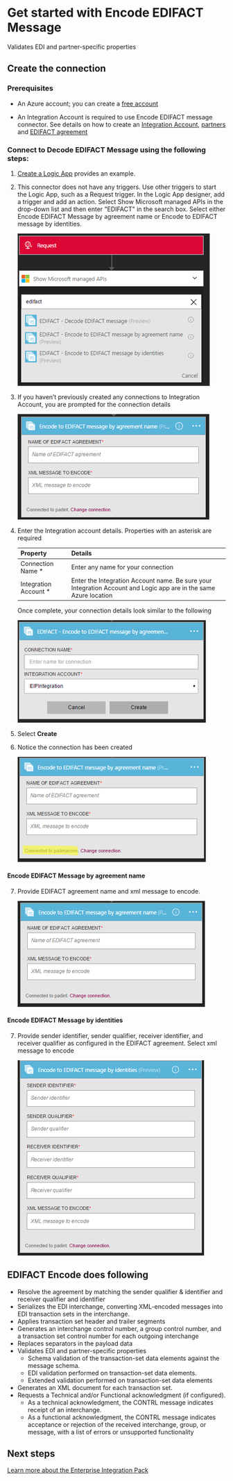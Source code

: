 <properties 
	pageTitle="Learn about Enterprise Integration Pack Encode EDIFACT Message Connector | Microsoft Azure App Service | Microsoft Azure" 
	description="Learn how to use partners with the Enterprise Integration Pack and Logic apps" 
	services="logic-apps" 
	documentationCenter=".net,nodejs,java"
	authors="padmavc" 
	manager="erikre" 
	editor=""/>

<tags 
	ms.service="logic-apps" 
	ms.workload="integration" 
	ms.tgt_pltfrm="na" 
	ms.devlang="na" 
	ms.topic="article" 
	ms.date="08/15/2016" 
	ms.author="padmavc"/>

# Get started with Encode EDIFACT Message

Validates EDI and partner-specific properties 

## Create the connection

### Prerequisites

* An Azure account; you can create a [free account](https://azure.microsoft.com/free)

* An Integration Account is required to use Encode EDIFACT message connector. See details on how to create an [Integration Account](./app-service-logic-enterprise-integration-create-integration-account.md), [partners](./app-service-logic-enterprise-integration-partners.md) and [EDIFACT agreement](./app-service-logic-enterprise-integration-edifact.md)

### Connect to Decode EDIFACT Message using the following steps:

1. [Create a Logic App](./app-service-logic-create-a-logic-app.md) provides an example.

2. This connector does not have any triggers. Use other triggers to start the Logic App, such as a Request trigger.  In the Logic App designer, add a trigger and add an action.  Select Show Microsoft managed APIs in the drop-down list and then enter "EDIFACT" in the search box.  Select either Encode EDIFACT Message by agreement name or Encode to EDIFACT message by identities.

	![search EDIFACT](./media/app-service-logic-enterprise-integration-edifactorconnector/edifactdecodeimage1.png)  

3. If you haven’t previously created any connections to Integration Account, you are prompted for the connection details

	![create integration account connection](./media/app-service-logic-enterprise-integration-edifactorconnector/edifactencodeimage1.png)  

4. Enter the Integration account details.  Properties with an asterisk are required

	| Property | Details |
	| -------- | ------- |
	| Connection Name * | Enter any name for your connection |
	| Integration Account * | Enter the Integration Account name. Be sure your Integration Account and Logic app are in the same Azure location 

	Once complete, your connection details look similar to the following

	![integration account connection](./media/app-service-logic-enterprise-integration-edifactorconnector/edifactencodeimage2.png)
	
5. Select **Create**
	
6. Notice the connection has been created

	![integration account connection details](./media/app-service-logic-enterprise-integration-edifactorconnector/edifactencodeimage4.png)
	
#### Encode EDIFACT Message by agreement name

7.	Provide EDIFACT agreement name and xml message to encode.

	![provide mandatory fields](./media/app-service-logic-enterprise-integration-edifactorconnector/edifactencodeimage6.png)
	
#### Encode EDIFACT Message by identities

7. Provide sender identifier, sender qualifier, receiver identifier, and receiver qualifier as configured in the EDIFACT agreement.  Select xml message to encode

	![provide mandatory fields](./media/app-service-logic-enterprise-integration-edifactorconnector/edifactencodeimage7.png)
	
## EDIFACT Encode does following

* Resolve the agreement by matching the sender qualifier & identifier and receiver qualifier and identifier
* Serializes the EDI interchange, converting XML-encoded messages into EDI transaction sets in the interchange.
* Applies transaction set header and trailer segments
* Generates an interchange control number, a group control number, and a transaction set control number for each outgoing interchange
* Replaces separators in the payload data
* Validates EDI and partner-specific properties
	* Schema validation of the transaction-set data elements against the message schema.
	* EDI validation performed on transaction-set data elements.
	* Extended validation performed on transaction-set data elements
* Generates an XML document for each transaction set.
* Requests a Technical and/or Functional acknowledgment (if configured).
	* As a technical acknowledgment, the CONTRL message indicates receipt of an interchange.
	* As a functional acknowledgment, the CONTRL message indicates acceptance or rejection of the received interchange, group, or message, with a list of errors or unsupported functionality

## Next steps

[Learn more about the Enterprise Integration Pack](./app-service-logic-enterprise-integration-overview.md "Learn about Enterprise Integration Pack") 
